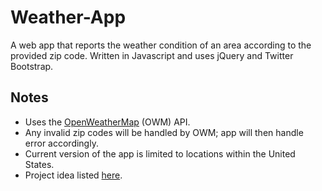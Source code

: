 # Weather-App
A web app that reports the weather condition of an area according to the provided zip code.  Written in Javascript and uses jQuery and Twitter Bootstrap.

## Notes
* Uses the [OpenWeatherMap](http://openweathermap.org/) (OWM) API.
* Any invalid zip codes will be handled by OWM; app will then handle error accordingly.
* Current version of the app is limited to locations within the United States.
* Project idea listed [here](https://github.com/karan/Projects-Solutions/blob/master/README.md).
